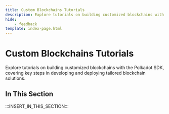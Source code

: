 ```yaml
---
title: Custom Blockchains Tutorials
description: Explore tutorials on building customized blockchains with the Polkadot SDK, covering key steps in developing and deploying tailored blockchain solutions.
hide: 
    - feedback
template: index-page.html
---
```


# Custom Blockchains Tutorials

Explore tutorials on building customized blockchains with the Polkadot SDK, covering key steps in developing and deploying tailored blockchain solutions.

## In This Section

:::INSERT_IN_THIS_SECTION:::